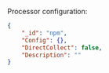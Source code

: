 Processor configuration:
```json
{
    "_id": "npm",
    "Config": {},
    "DirectCollect": false,
    "Description": ""
}
```
